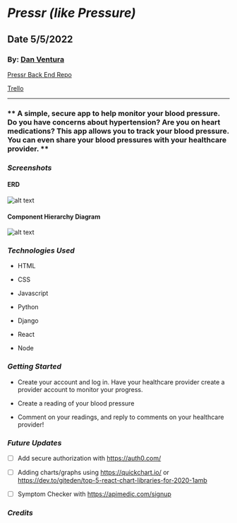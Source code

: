 # **_Pressr (like Pressure)_**


## Date 5/5/2022

### By: [Dan Ventura](https://github.com/dventura221)

[Pressr Back End Repo](https://github.com/dventura221/pressr-health-backend)

[Trello](https://trello.com/b/7ZPBPUxF/pressr-health-app)

---

### ** A simple, secure app to help monitor your blood pressure. Do you have concerns about hypertension? Are you on heart medications? This app allows you to track your blood pressure. You can even share your blood pressures with your healthcare provider. **

### **_Screenshots_**

#### ERD

![alt text](https://i.imgur.com/tiA3wlF.png)

#### Component Hierarchy Diagram 
![alt text](https://i.imgur.com/USUEKTE.png)

### **_Technologies Used_**

- HTML

- CSS

- Javascript

- Python

- Django

- React

- Node


### **_Getting Started_**

- Create your account and log in. Have your healthcare provider create a provider account to monitor your progress.

- Create a reading of your blood pressure

- Comment on your readings, and reply to comments on your healthcare provider!

### **_Future Updates_**

- [ ] Add secure authorization with https://auth0.com/
- [ ] Adding charts/graphs using https://quickchart.io/ or https://dev.to/giteden/top-5-react-chart-libraries-for-2020-1amb
- [ ] Symptom Checker with https://apimedic.com/signup


### **_Credits_**
